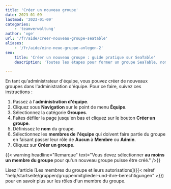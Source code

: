 ```yaml
---
title: 'Créer un nouveau groupe'
date: 2023-01-09
lastmod: '2023-01-09'
categories:
    - 'teamverwaltung'
author: 'vge'
url: '/fr/aide/creer-nouveau-groupe-seatable'
aliases:
    - '/fr/aide/eine-neue-gruppe-anlegen-2'
seo:
    title: 'Créer un nouveau groupe : guide pratique sur SeaTable'
    description: 'Toutes les étapes pour former un groupe SeaTable, nommer des membres et définir les rôles – pour optimiser la gestion d’équipe.'

---
```


En tant qu'administrateur d'équipe, vous pouvez créer de nouveaux groupes dans l'administration d'équipe. Pour ce faire, suivez ces instructions :

1. Passez à l'**administration d'équipe**.
2. Cliquez sous **Navigation** sur le point de menu **Équipe**.
3. Sélectionnez la catégorie **Groupes**.
4. Faites défiler la page jusqu'en bas et cliquez sur le bouton **Créer un groupe**.
5. Définissez le **nom** du groupe.
6. Sélectionnez les **membres de l'équipe** qui doivent faire partie du groupe en faisant passer leur rôle de **Aucun** à **Membre** ou **Admin**.
7. Cliquez sur **Créer un groupe**.

{{< warning  headline="Remarque"  text="Vous devez sélectionner **au moins un membre du groupe** pour qu'un nouveau groupe puisse être créé." />}}

Lisez l'article [Les membres du groupe et leurs autorisations]({{< relref "help/startseite/gruppen/gruppenmitglieder-und-ihre-berechtigungen" >}}) pour en savoir plus sur les rôles d'un membre du groupe.

